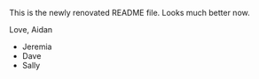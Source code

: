 This is the newly renovated README file. Looks much better now.

Love, Aidan

* Jeremia
* Dave
* Sally
